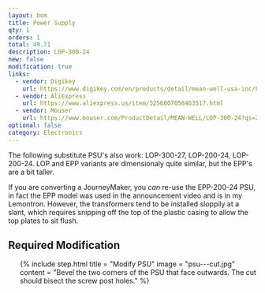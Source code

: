 ```yaml
---
layout: bom
title: Power Supply
qty: 1
orders: 1
total: 49.71
description: LOP-300-24
new: false
modification: true
links:
  - vendor: Digikey
    url: https://www.digikey.com/en/products/detail/mean-well-usa-inc/LOP-300-24/22040910
  - vendor: AliExpress
    url: https://www.aliexpress.us/item/3256807058463517.html
  - vendor: Mouser
    url: https://www.mouser.com/ProductDetail/MEAN-WELL/LOP-300-24?qs=Z%252BL2brAPG1J53tTb9OPXAA%3D%3D
optional: false
category: Electronics
---
```


The following substitute PSU's also work: LOP-300-27, LOP-200-24, LOP-200-24.
LOP and EPP variants are dimensionaly quite similar, but the EPP's are a bit taller.

If you are converting a JourneyMaker, you _can_ re-use the EPP-200-24 PSU, in fact the EPP model was used in the
announcement video and is in my Lemontron. However, the transformers tend to be installed sloppily at a slant, which
requires snipping off the top of the plastic casing to allow the top plates to sit flush.

## Required Modification

<ol class="steps">
    {% include step.html
    title = "Modify PSU"
    image = "psu---cut.jpg"
    content = "Bevel the two corners of the PSU that face outwards. The cut should bisect the screw post holes." %}
</ol>
